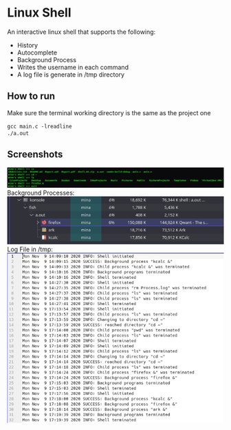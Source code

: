 # Linux Shell
An interactive linux shell that supports the following:
* History
* Autocomplete
* Background Process
* Writes the username in each command
* A log file is generate in /tmp directory

## How to run
Make sure the terminal working directory is the same as the project one
```shell
gcc main.c -lreadline
./a.out
```
## Screenshots
![Screenshot_1](Screenshot_1.png?raw=true)
Background Processes:
![Screenshot_2](Screenshot_2.png?raw=true)
Log File in /tmp:
![Screenshot_3](Screenshot_3.png?raw=true)
